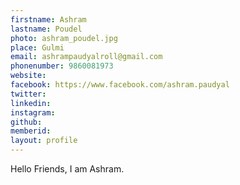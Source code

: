 ```yaml
---
firstname: Ashram 
lastname: Poudel 
photo: ashram_poudel.jpg 
place: Gulmi 
email: ashrampaudyalroll@gmail.com 
phonenumber: 9860081973 
website: 
facebook: https://www.facebook.com/ashram.paudyal 
twitter: 
linkedin: 
instagram: 
github: 
memberid:
layout: profile
---
```

Hello Friends, I am Ashram.